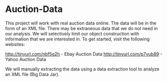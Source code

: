 # Auction-Data

This project will work with real auction data online. The data will be in the form of an XML file. There may be extraneous data that we do not need in our analysis. We will selectively limit our object construction with information that we are interested in. To get started, visit the following websites:

http://tinyurl.com/nbf5g2h - Ebay Auction Data
http://tinyurl.com/p7vub89 - Yahoo Auction Data

We will manually extracting the data using a data extraction tool to analyze an XML file (Big Data Jar). 
